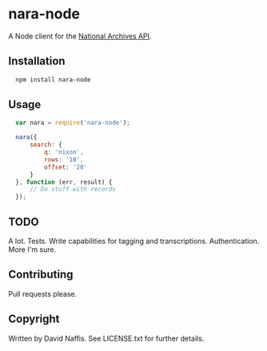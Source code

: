 # nara-node

A Node client for the [National Archives API](https://github.com/usnationalarchives/Catalog-API).

## Installation

```bash
  npm install nara-node
```

## Usage

```javascript
  var nara = require('nara-node');

  nara({
      search: {
          q: 'nixon',
          rows: '10',
          offset: '20'
      }
  }, function (err, result) {
      // Do stuff with records
  });
```

## TODO

  A lot. Tests. Write capabilities for tagging and transcriptions. Authentication. More I'm sure. 

## Contributing

Pull requests please.

## Copyright

Written by David Naffis. See LICENSE.txt for further details.